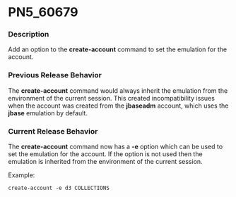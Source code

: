 # PN5_60679

<PageHeader />

### Description

Add an option to the **create-account** command to set the emulation for the account.



### Previous Release Behavior

The **create-account** command would always inherit the emulation from the environment of the current session. This created incompatibility issues when the account was created from the **jbaseadm** account, which uses the **jbase** emulation by default.



### Current Release Behavior

The **create-account** command now has a **-e** option which can be used to set the emulation for the account. If the option is not used then the emulation is inherited from the environment of the current session.

Example:

```
create-account -e d3 COLLECTIONS
```
